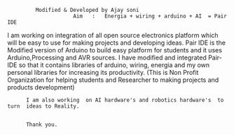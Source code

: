 
             Modified & Developed by Ajay soni 
                         Aim   :   Energia + wiring + arduino + AI  = Pair IDE  
I am working on integration of all open source electronics platform which will be easy to use 
for making  projects and developing ideas.
Pair IDE is the Modified version of Arduino to build easy  platform for students and it uses Arduino,Processing and AVR sources.
I have modified and integrated Pair-IDE  so that it contains libraries of arduino, wiring, energia and my own personal libraries for increasing its productivity.
  (This is Non Profit Organization for helping  students and Researcher to making projects and products development)

          I am also working  on AI hardware's and robotics hardware's  to turn  ideas to Reality.
                 
                   
          Thank you.  
